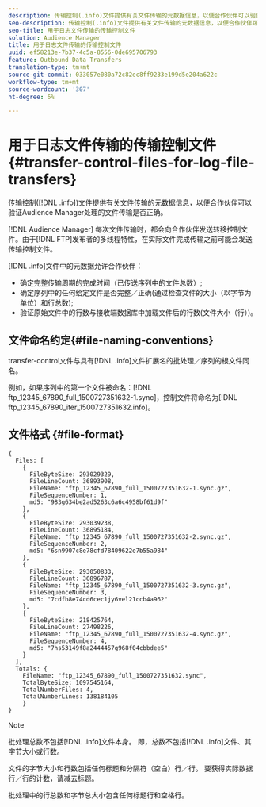```yaml
---
description: 传输控制(.info)文件提供有关文件传输的元数据信息，以便合作伙伴可以验证Audience Manager处理的文件传输是否正确。
seo-description: 传输控制(.info)文件提供有关文件传输的元数据信息，以便合作伙伴可以验证Audience Manager处理的文件传输是否正确。
seo-title: 用于日志文件传输的传输控制文件
solution: Audience Manager
title: 用于日志文件传输的传输控制文件
uuid: ef58213e-7b37-4c5a-8556-0de695706793
feature: Outbound Data Transfers
translation-type: tm+mt
source-git-commit: 033057e080a72c82ec8ff9233e199d5e204a622c
workflow-type: tm+mt
source-wordcount: '307'
ht-degree: 6%

---
```



# 用于日志文件传输的传输控制文件 {#transfer-control-files-for-log-file-transfers}

传输控制([!DNL .info])文件提供有关文件传输的元数据信息，以便合作伙伴可以验证Audience Manager处理的文件传输是否正确。

[!DNL Audience Manager] 每次文件传输时，都会向合作伙伴发送转移控制文件。由于[!DNL FTP]发布者的多线程特性，在实际文件完成传输之前可能会发送传输控制文件。

[!DNL .info]文件中的元数据允许合作伙伴：

* 确定完整传输周期的完成时间（已传送序列中的文件总数）;
* 确定序列中的任何给定文件是否完整／正确(通过检查文件的大小（以字节为单位）和行总数);
* 验证原始文件中的行数与接收端数据库中加载文件后的行数(文件大小（行）)。

## 文件命名约定{#file-naming-conventions}

transfer-control文件与具有[!DNL .info]文件扩展名的批处理／序列的根文件同名。

例如，如果序列中的第一个文件被命名：[!DNL ftp_12345_67890_full_1500727351632-1.sync]，控制文件将命名为[!DNL ftp_12345_67890_iter_1500727351632.info]。

## 文件格式 {#file-format}

```
{
  Files: [
    {
      FileByteSize: 293029329,
      FileLineCount: 36893908,
      FileName: "ftp_12345_67890_full_1500727351632-1.sync.gz",
      FileSequenceNumber: 1,
      md5: "983g634be2ad5263c6a6c4958bf61d9f"
    },
    {
      FileByteSize: 293039238,
      FileLineCount: 36895184,
      FileName: "ftp_12345_67890_full_1500727351632-2.sync.gz",
      FileSequenceNumber: 2,
      md5: "6sn9907c8e78cfd78409622e7b55a984"
    },
    {
      FileByteSize: 293050833,
      FileLineCount: 36896787,
      FileName: "ftp_12345_67890_full_1500727351632-3.sync.gz",
      FileSequenceNumber: 3,
      md5: "7cdfb8e74cd6cec1jy6vel21ccb4a962"
    },
    {
      FileByteSize: 218425764,
      FileLineCount: 27498226,
      FileName: "ftp_12345_67890_full_1500727351632-4.sync.gz",
      FileSequenceNumber: 4,
      md5: "7hs53149f8a2444457g968f04cbbdee5"
    }
  ],
  Totals: {
    FileName: "ftp_12345_67890_full_1500727351632.sync",
    TotalByteSize: 1097545164,
    TotalNumberFiles: 4,
    TotalNumberLines: 138184105
    }
}
```

>[!NOTE]
>
> 批处理总数不包括[!DNL .info]文件本身。 即，总数不包括[!DNL .info]文件、其字节大小或行数。
>
> 文件的字节大小和行数包括任何标题和分隔符（空白）行／行。 要获得实际数据行／行的计数，请减去标题。
>
> 批处理中的行总数和字节总大小包含任何标题行和空格行。